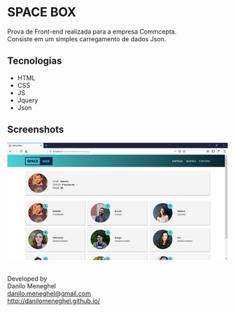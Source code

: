 # SPACE BOX

Prova de Front-end realizada para a empresa Commcepta.<br>
Consiste em um simples carregamento de dados Json.

## Tecnologias

- HTML
- CSS
- JS
- Jquery
- Json

## Screenshots

![Screenshots](screenshots/screenshot01.png)<br><br>


Developed by<br>
Danilo Meneghel<br>
danilo.meneghel@gmail.com<br>
http://danilomeneghel.github.io/<br>
